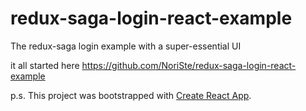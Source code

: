 # redux-saga-login-react-example
The redux-saga login example with a super-essential UI

it all started here https://github.com/NoriSte/redux-saga-login-react-example


p.s. This project was bootstrapped with [Create React App](https://github.com/facebookincubator/create-react-app).

